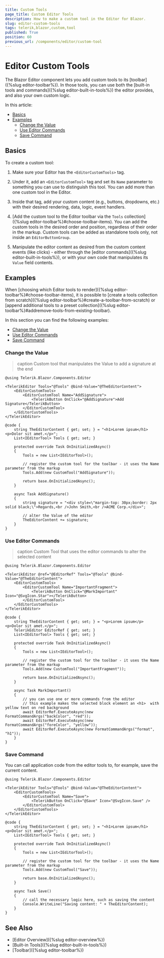 ```yaml
---
title: Custom Tools
page_title: Custom Editor Tools
description: How to make a custom tool in the Editor for Blazor.
slug: editor-custom-tools
tags: telerik,blazor,custom,tool
published: True
position: 60
previous_url: /components/editor/custom-tool
---
```



# Editor Custom Tools

The Blazor Editor component lets you add custom tools to its [toolbar]({%slug editor-toolbar%}). In those tools, you can use both the [built-in tools and commands]({%slug editor-built-in-tools%}) the editor provides, and also your own custom logic.

In this article:

* [Basics](#basics)
* [Examples](#examples)
	* [Change the Value](#change-the-value)
	* [Use Editor Commands](#use-editor-commands)
    * [Save Command](#save-command)

## Basics

To create a custom tool:

1. Make sure your Editor has the `<EditorCustomTools>` tag.

1. Under it, add an `<EditorCustomTool>` tag and set its `Name` parameter to something you can use to distinguish this tool. You can add more than one custom tool in the Editor.

1. Inside that tag, add your custom content (e.g., buttons, dropdowns, etc.) with their desired rendering, data, logic, event handlers.

1. [Add the custom tool to the Editor toolbar via the `Tools` collection]({%slug editor-toolbar%}#choose-toolbar-items). You can add the custom tools in the desired order and position, regardless of their order in the markup. Custom tools can be added as standalone tools only, not inside an `EditorButtonGroup`.

1. Manipulate the editor content as desired from the custom content events (like clicks) - either through the [editor commands]({%slug editor-built-in-tools%}), or with your own code that manipulates its `Value` field contents.

## Examples

When [choosing which Editor tools to render]({%slug editor-toolbar%}#choose-toolbar-items), it is possible to [create a tools collection from scratch]({%slug editor-toolbar%}#create-a-toolbar-from-scratch) or [append additional tools to a preset collection]({%slug editor-toolbar%}#addremove-tools-from-existing-toolbar).

In this section you can find the following examples:

* [Change the Value](#change-the-value)
* [Use Editor Commands](#use-editor-commands)
* [Save Command](#save-command)

### Change the Value

>caption Custom tool that manipulates the Value to add a signature at the end

````CSHTML
@using Telerik.Blazor.Components.Editor

<TelerikEditor Tools="@Tools" @bind-Value="@TheEditorContent">
    <EditorCustomTools>
        <EditorCustomTool Name="AddSignature">
            <TelerikButton OnClick="@AddSignature">Add Signature</TelerikButton>
        </EditorCustomTool>
    </EditorCustomTools>
</TelerikEditor>

@code {
    string TheEditorContent { get; set; } = "<h1>Lorem ipsum</h1><p>Dolor sit amet.</p>";
    List<IEditorTool> Tools { get; set; }

    protected override Task OnInitializedAsync()
    {
        Tools = new List<IEditorTool>();

        // register the custom tool for the toolbar - it uses the Name parameter from the markup
        Tools.Add(new CustomTool("AddSignature"));

        return base.OnInitializedAsync();
    }

    async Task AddSignature()
    {
        string signature = "<div style=\"margin-top: 30px;border: 2px solid black;\">Regards,<br />John Smith,<br />ACME Corp.</div>";

        // alter the Value of the editor
        TheEditorContent += signature;
    }
}
````


### Use Editor Commands

>caption Custom Tool that uses the editor commands to alter the selected content

````CSHTML
@using Telerik.Blazor.Components.Editor

<TelerikEditor @ref="@EditorRef" Tools="@Tools" @bind-Value="@TheEditorContent">
    <EditorCustomTools>
        <EditorCustomTool Name="ImportantFragment">
            <TelerikButton OnClick="@MarkImportant" Icon="@SvgIcon.Star"></TelerikButton>
        </EditorCustomTool>
    </EditorCustomTools>
</TelerikEditor>

@code {
    string TheEditorContent { get; set; } = "<p>Lorem ipsum</p><p>Dolor sit amet.</p>";
    TelerikEditor EditorRef { get; set; }
    List<IEditorTool> Tools { get; set; }

    protected override Task OnInitializedAsync()
    {
        Tools = new List<IEditorTool>();

        // register the custom tool for the toolbar - it uses the Name parameter from the markup
        Tools.Add(new CustomTool("ImportantFragment"));

        return base.OnInitializedAsync();
    }

    async Task MarkImportant()
    {
        // you can use one or more commands from the editor
        // this example makes the selected block element an <h1>  with yellow text on red background
        await EditorRef.ExecuteAsync(new FormatCommandArgs("backColor", "red"));
        await EditorRef.ExecuteAsync(new FormatCommandArgs("foreColor", "yellow"));
        await EditorRef.ExecuteAsync(new FormatCommandArgs("format", "h1"));
    }
}
````

### Save Command

You can call application code from the editor tools to, for example, save the current content.

````CSHTML
@using Telerik.Blazor.Components.Editor

<TelerikEditor Tools="@Tools" @bind-Value="@TheEditorContent">
    <EditorCustomTools>
        <EditorCustomTool Name="Save">
            <TelerikButton OnClick="@Save" Icon="@SvgIcon.Save" />
        </EditorCustomTool>
    </EditorCustomTools>
</TelerikEditor>

@code {
    string TheEditorContent { get; set; } = "<h1>Lorem ipsum</h1><p>Dolor sit amet.</p>";
    List<IEditorTool> Tools { get; set; }

    protected override Task OnInitializedAsync()
    {
        Tools = new List<IEditorTool>();

        // register the custom tool for the toolbar - it uses the Name parameter from the markup
        Tools.Add(new CustomTool("Save"));

        return base.OnInitializedAsync();
    }

    async Task Save()
    {
        // call the necessary logic here, such as saving the content
        Console.WriteLine("Saving content: " + TheEditorContent);
    }
}
````


<!--
### More Examples

The [blazor-ui repo]() contains more exmaples of creating custom tools - they also include custom dropdowns, custom dialogs, and extracting the rendering and main logic of the custom tool to a separate component to declutter the main view.
-->


## See Also

  * [Editor Overview]({%slug editor-overview%})
  * [Built-in Tools]({%slug editor-built-in-tools%})
  * [Toolbar]({%slug editor-toolbar%})

